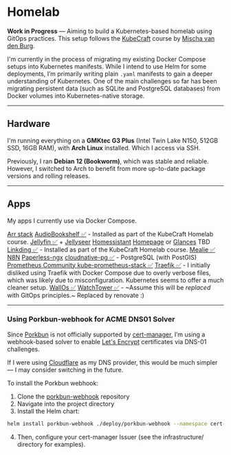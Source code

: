 # Homelab

**Work in Progress** — Aiming to build a Kubernetes-based homelab using GitOps practices. This setup follows the [KubeCraft](https://www.skool.com/kubecraft) course by [Mischa van den Burg](https://github.com/mischavandenburg).

I'm currently in the process of migrating my existing Docker Compose setups into Kubernetes manifests. While I intend to use Helm for some deployments, I’m primarily writing plain `.yaml` manifests to gain a deeper understanding of Kubernetes. One of the main challenges so far has been migrating persistent data (such as SQLite and PostgreSQL databases) from Docker volumes into Kubernetes-native storage.

---

## Hardware

I'm running everything on a **GMKtec G3 Plus** (Intel Twin Lake N150, 512GB SSD, 16GB RAM), with **Arch Linux** installed. Which I access via SSH.

Previously, I ran **Debian 12 (Bookworm)**, which was stable and reliable. However, I switched to Arch to benefit from more up-to-date package versions and rolling releases.

---

## Apps

My apps I currently use via Docker Compose.

[Arr stack](https://trash-guides.info/)
[AudioBookshelf ✅](https://www.audiobookshelf.org/) - Installed as part of the KubeCraft Homelab course.
[Jellyfin ✅](https://jellyfin.org/docs/general/installation/container) + [Jellyseer](https://docs.Jellyfineerr.dev/getting-started/docker?docker-methods=docker-compose)
[Homessistant](https://www.home-assistant.io/)
[Homepage](https://gethomepage.dev/installation/k8s/) or [Glances](https://github.com/glanceapp/glance/) TBD
[Linkding ✅](https://linkding.link/) - Installed as part of the KubeCraft Homelab course.
[Mealie ✅](https://docs.mealie.io/)
[N8N](https://n8n.io/)
[Paperless-ngx](https://docs.paperless-ngx.com/)
[cloudnative-pg ✅](https://cloudnative-pg.io/) - PostgreSQL (with PostGIS)
[Prometheus Community kube-prometheus-stack ✅](https://github.com/prometheus-community/helm-charts/tree/main/charts/kube-prometheus-stack#get-helm-repository-info)
[Traefik ✅](https://doc.traefik.io/traefik/getting-started/) - I initially disliked using Traefik with Docker Compose due to overly verbose files, which was likely due to misconfiguration. Kubernetes seems to offer a much cleaner setup.
[WallOs ✅](https://github.com/ellite/Wallos)
[WatchTower ✅](https://github.com/containrrr/watchtower) - ~Assume this will be *replaced* with GitOps principles.~ Replaced by renovate :)

---

### Using Porkbun-webhook for ACME DNS01 Solver

Since [Porkbun](https://porkbun.com/) is not officially supported by [cert-manager](https://cert-manager.io), I’m using a webhook-based solver to enable [Let's Encrypt](https://letsencrypt.org/) certificates via DNS-01 challenges.

If I were using [Cloudflare](https://www.cloudflare.com/) as my DNS provider, this would be much simpler — I may consider switching in the future.

To install the Porkbun webhook:

1. Clone the [porkbun-webhook](https://github.com/mdonoughe/porkbun-webhook) repository
2. Navigate into the project directory
3. Install the Helm chart:

```bash
helm install porkbun-webhook ./deploy/porkbun-webhook --namespace cert-manager  --set groupName=christophervestman.com
```

4. Then, configure your cert-manager Issuer (see the infrastructure/ directory for examples).
